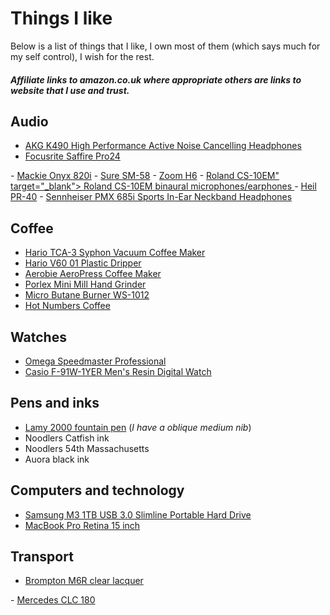 # Things I like

Below is a list of things that I like, I own most of them (which says much for my self control), I wish for the rest. 

##### Affiliate links to amazon.co.uk where appropriate others are links to website that I use and trust. 

## Audio

- <a href="http://www.amazon.co.uk/gp/product/B005LBQ7F0/ref=as_li_ss_tl?ie=UTF8&camp=1634&creative=19450&creativeASIN=B005LBQ7F0&linkCode=as2&tag=bowingercom-21" target="_blank">AKG K490 High Performance Active Noise Cancelling Headphones</a>
- <a href="http://www.dv247.com/computer-hardware/focusrite-saffire-pro-24-firewire-audio-interface--65633" target="_blank">Focusrite Saffire Pro24
</a>
- <a href="http://www.dv247.com/mixers/mackie-onyx-820i--67610" target="_blank">Mackie Onyx 820i</a>
- <a href="http://www.dv247.com/microphones/shure-sm58--13248" target="_blank">Sure SM-58</a>
- <a href="http://www.thomann.de/gb/zoom_h6.htm?sid=9ca0b5db6efb8bcc51914c8886b11ca1" target="_blank">Zoom H6</a>
- <a href="http://www.amazon.co.uk/gp/product/B003QGPCTE/ref=as_li_ss_tl?ie=UTF8&camp=1634&creative=19450&creativeASIN=B003QGPCTE&linkCode=as2&tag=bowingercom-21">Roland CS-10EM" target="_blank"> Roland CS-10EM binaural microphones/earphones
</a>
- <a href="http://wsplc.com" target="_blank">Heil PR-40</a>
- <a href="href="http://www.amazon.co.uk/gp/product/B0094R4Q6Y/ref=as_li_ss_tl?ie=UTF8&camp=1634&creative=19450&creativeASIN=B0094R4Q6Y&linkCode=as2&tag=bowingercom-21" target="_blank">Sennheiser PMX 685i Sports In-Ear Neckband Headphones</a>

## Coffee

- <a href="http://www.amazon.co.uk/gp/product/B000IKLQY6/ref=as_li_ss_tl?ie=UTF8&camp=1634&creative=19450&creativeASIN=B000IKLQY6&linkCode=as2&tag=bowingercom-21" target="_blank">Hario TCA-3 Syphon Vacuum Coffee Maker</a>
- <a href="http://www.amazon.co.uk/gp/product/B00FDOXRIK/ref=as_li_ss_tl?ie=UTF8&camp=1634&creative=19450&creativeASIN=B00FDOXRIK&linkCode=as2&tag=bowingercom-21" target="_blank">Hario V60 01 Plastic Dripper</a>
- <a href="http://www.amazon.co.uk/gp/product/B000GXZ2GS/ref=as_li_ss_tl?ie=UTF8&camp=1634&creative=19450&creativeASIN=B000GXZ2GS&linkCode=as2&tag=bowingercom-21" target="_blank">Aerobie AeroPress Coffee Maker</a>
- <a href="http://www.amazon.co.uk/gp/product/B0044ZA066/ref=as_li_ss_tl?ie=UTF8&camp=1634&creative=19450&creativeASIN=B0044ZA066&linkCode=as2&tag=bowingercom-21" target="_blank">Porlex Mini Mill Hand Grinder</a>
- <a href="http://www.amazon.co.uk/gp/product/B00E678M0S/ref=as_li_ss_tl?ie=UTF8&camp=1634&creative=19450&creativeASIN=B00E678M0S&linkCode=as2&tag=bowingercom-21" target="_blank">Micro Butane Burner WS-1012</a>
- <a href="http://hotnumberscoffee.co.uk/" target="_blank">Hot Numbers Coffee</a>

## Watches

- <a href="http://www.amazon.co.uk/gp/product/B000EJPDOK/ref=as_li_ss_tl?ie=UTF8&camp=1634&creative=19450&creativeASIN=B000EJPDOK&linkCode=as2&tag=bowingercom-21" target="_blank">Omega Speedmaster Professional</a>
- <a href="http://www.amazon.co.uk/gp/product/B000J34HN4/ref=as_li_ss_tl?ie=UTF8&camp=1634&creative=19450&creativeASIN=B000J34HN4&linkCode=as2&tag=bowingercom-21" target="_blank">Casio F-91W-1YER Men's Resin Digital Watch</a>

## Pens and inks

- <a href="http://www.amazon.co.uk/gp/product/B000G0EJBA/ref=as_li_ss_tl?ie=UTF8&camp=1634&creative=19450&creativeASIN=B000G0EJBA&linkCode=as2&tag=bowingercom-21" target="_blank">Lamy 2000 fountain pen</a> (*I have a oblique medium nib*)
- Noodlers Catfish ink
- Noodlers 54th Massachusetts
- Auora black ink

## Computers and technology

- <a href="http://www.amazon.co.uk/gp/product/B008PABFX8/ref=as_li_ss_tl?ie=UTF8&camp=1634&creative=19450&creativeASIN=B008PABFX8&linkCode=as2&tag=bowingercom-21" target="_blank">Samsung M3 1TB USB 3.0 Slimline Portable Hard Drive</a>
- <a href="http://store.apple.com/uk/buy-mac/macbook-pro" target="_blank">MacBook Pro Retina 15 inch</a>

## Transport

- <a href="http://portapedalbike.com/products-page/brompton/brompton-m6r-12-gearing-all-raw-lacquer-6/" target="_blank">Brompton M6R clear lacquer
</a>
- <a href="http://www.autotrader.co.uk/articles/2009/02/cars/mercedes-benz/clc/mercedes-clc-car-review" target="_blank">Mercedes CLC 180
</a>

